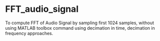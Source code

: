 # FFT_audio_signal
To compute FFT of Audio Signal by sampling first 1024 samples, without using MATLAB toolbox command using decimation in time, decimation in frequency approaches.

